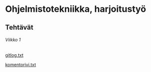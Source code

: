 # Ohjelmistotekniikka, **harjoitustyö**
## Tehtävät
###### Viikko 1

[gitlog.txt](https://github.com/niilolehtonen/ot-harjoitustyo/blob/master/laskarit/viikko1/gitlog.txt)

[komentorivi.txt](https://github.com/niilolehtonen/ot-harjoitustyo/blob/master/laskarit/viikko1/komentorivi.txt)
